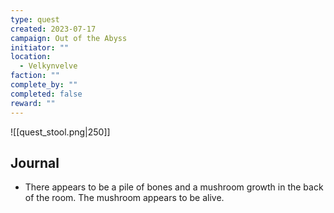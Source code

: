 ```yaml
---
type: quest
created: 2023-07-17
campaign: Out of the Abyss
initiator: ""
location:
  - Velkynvelve
faction: ""
complete_by: ""
completed: false
reward: ""
---
```


![[quest_stool.png|250]]

## Journal

- There appears to be a pile of bones and a mushroom growth in the back of the room. The mushroom appears to be alive.

